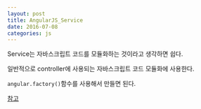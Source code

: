```yaml
---
layout: post
title: AngularJS_Service
date: 2016-07-08
categories: js
---
```

Service는 자바스크립트 코드를 모듈화하는 것이라고 생각하면 쉽다.

일반적으로 controller에 사용되는 자바스크립트 코드 모듈화에 사용한다.

`angular.factory()`함수를 사용해서 만들면 된다.

[참고](https://docs.angularjs.org/guide/services)
